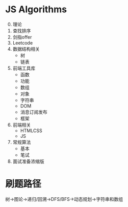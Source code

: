 # JS Algorithms    
0. 理论
1. 查找排序    
2. 剑指offer  
3. Leetcode
4. 数据结构相关  
    - 树  
    - 链表  
5. 前端工具库  
    - 函数
    - 功能   
    - 数组  
    - 对象  
    - 字符串  
    - DOM  
    - 消息订阅发布  
    - 框架  
6. 前端相关       
    - HTMLCSS  
    - JS  
7. 常规算法  
    - 基本  
    - 笔试  
8. 面试准备浓缩版  
  
# 刷题路径
树->图论->递归/回溯->DFS/BFS->动态规划->字符串和数组